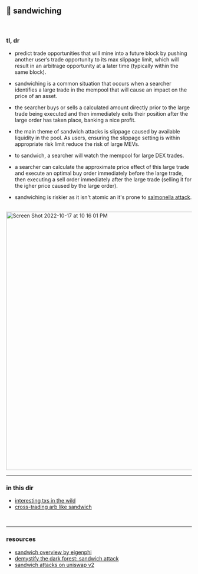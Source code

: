 ## 🥪 sandwiching

<br>

### tl, dr

*  predict trade opportunities that will mine into a future block by pushing another user’s trade opportunity to its max slippage limit, which will result in an arbitrage opportunity at a later time (typically within the same block).

* sandwiching is a common situation that occurs when a searcher identifies a large trade in the mempool that will cause an impact on the price of an asset.

* the searcher buys or sells a calculated amount directly prior to the large trade being executed and then immediately exits their position after the large order has taken place, banking a nice profit.

* the main theme of sandwich attacks is slippage caused by available liquidity in the pool. As users, ensuring the slippage setting is within appropriate risk limit reduce the risk of large MEVs.

* to sandwich, a searcher will watch the mempool for large DEX trades.

* a searcher can calculate the approximate price effect of this large trade and execute an optimal buy order immediately before the large trade, then executing a sell order immediately after the large trade (selling it for the igher price caused by the large order).

* sandwiching is riskier as it isn't atomic an it's prone to [salmonella attack](https://github.co/Defi-Cartel/salmonella).

<br>

<img width="700" alt="Screen Shot 2022-10-17 at 10 16 01 PM" src="https://user-images.githubusercontent.com/1130416/196341536-47b22f79-404f-4c55-8091-30a7251adcb1.png">



<br>

---

### in this dir

* [interesting txs in the wild](interesting_examples.md)
* [cross-trading arb like sandwich](cross_trading.md)

<br>

---

### resources

* [sandwich overview by eigenphi](https://eigenphi.io/mev/ethereum/sandwich)
* [demystify the dark forest: sandwich attack](https://medium.com/coinmonks/demystify-the-dark-forest-on-ethereum-sandwich-attacks-5a3aec9fa33e)
* [sandwich attacks on uniswap v2](https://www.defi-sandwi.ch/)
